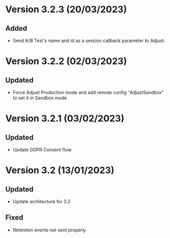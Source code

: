 # Version 3.2.3 (20/03/2023)

## Added

* Send A/B Test's name and id as a session callback parameter to Adjust.

# Version 3.2.2 (02/03/2023)

## Updated

* Force Adjust Production mode and add remote config "AdjustSandbox" to set it in Sandbox mode

# Version 3.2.1 (03/02/2023)

## Updated

* Update GDPR Consent flow

# Version 3.2 (13/01/2023)

## Updated

* Update architecture for 3.2

## Fixed

* Retention events not sent properly
